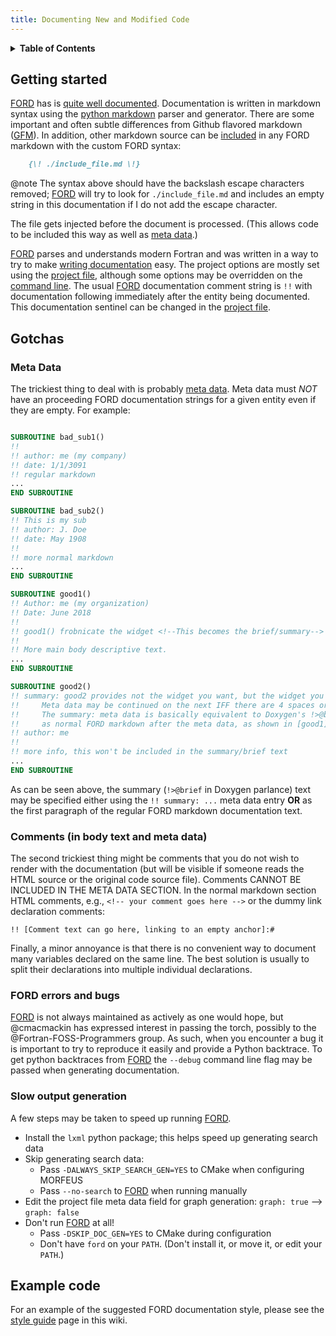 ```yaml
---
title: Documenting New and Modified Code
---
```


<details><summary><b>Table of Contents</b></summary>

[TOC]

</details>


## Getting started

[FORD] has is [quite well documented]. Documentation is written in
markdown syntax using the [python markdown] parser and
generator. There are some important and often subtle differences from
Github flavored markdown ([GFM]). In addition, other markdown source
can be [included] in any FORD markdown with the custom FORD syntax:

``` markdown
    {\! ./include_file.md \!}
```

@note
The syntax above should have the backslash escape characters removed;
[FORD] will try to look for `./include_file.md` and includes an empty string
in this documentation if I do not add the escape character.

The file gets injected before the document is
processed. (This allows code to be included this way as well as
[meta data].)

[FORD] parses and understands modern Fortran and was written in a way
to try to make [writing documentation] easy. The project options are
mostly set using the [project file], although some options may be
overridden on the [command line]. The usual [FORD] documentation
comment string is `!!` with documentation following immediately after
the entity being documented. This documentation sentinel can be
changed in the [project file].

## Gotchas

### Meta Data

The trickiest thing to deal with is probably [meta data]. Meta data
must *NOT* have an proceeding FORD documentation strings for a given
entity even if they are empty. For example:

```fortran

SUBROUTINE bad_sub1()
!!
!! author: me (my company)
!! date: 1/1/3091
!! regular markdown
...
END SUBROUTINE

SUBROUTINE bad_sub2()
!! This is my sub
!! author: J. Doe
!! date: May 1908
!!
!! more normal markdown
...
END SUBROUTINE

SUBROUTINE good1()
!! Author: me (my organization)
!! Date: June 2018
!!
!! good1() frobnicate the widget <!--This becomes the brief/summary-->
!!
!! More main body descriptive text.
...
END SUBROUTINE

SUBROUTINE good2()
!! summary: good2 provides not the widget you want, but the widget you need
!!     Meta data may be continued on the next IFF there are 4 spaces or more of indentation
!!     The summary: meta data is basically equivalent to Doxygen's !>@brief but can just be specified
!!     as normal FORD markdown after the meta data, as shown in [good1].
!! author: me
!!
!! more info, this won't be included in the summary/brief text
...
END SUBROUTINE
```

As can be seen above, the summary (`!>@brief` in Doxygen parlance)
text may be specified either using the `!! summary: ...` meta data
entry __OR__ as the first paragraph of the regular FORD markdown
documentation text.

### Comments (in body text and meta data)

The second trickiest thing might be comments that you do not wish to
render with the documentation (but will be visible if someone reads
the HTML source or the original code source file). Comments CANNOT BE
INCLUDED IN THE META DATA SECTION. In the normal markdown section HTML
comments, e.g., `<!-- your comment goes here -->` or the dummy link
declaration comments:

```
!! [Comment text can go here, linking to an empty anchor]:#
```

<!-- here is an HTML style comment that is only visible when editing this wiki page's source -->
[Here is a dummy anchor/link markdown style comment, only visible when editing this wiki page's source]:#

Finally, a minor annoyance is that there is no convenient way to
document many variables declared on the same line. The best solution
is usually to split their declarations into multiple individual
declarations.

### FORD errors and bugs

[FORD] is not always maintained as actively as one would hope, but
@cmacmackin has expressed interest in passing the torch, possibly to
the @Fortran-FOSS-Programmers group. As such, when you encounter a bug
it is important to try to reproduce it easily and provide a Python
backtrace. To get python backtraces from [FORD] the `--debug` command
line flag may be passed when generating documentation.

### Slow output generation

A few steps may be taken to speed up running [FORD].

 - Install the `lxml` python package; this helps speed up generating search data
 - Skip generating search data:
   - Pass `-DALWAYS_SKIP_SEARCH_GEN=YES` to CMake when configuring MORFEUS
   - Pass `--no-search` to [FORD] when running manually
 - Edit the project file meta data field for graph generation: `graph: true` --> `graph: false`
 - Don't run [FORD] at all!
   - Pass `-DSKIP_DOC_GEN=YES` to CMake during configuration
   - Don't have `ford` on your `PATH`. (Don't install it, or move it, or edit your `PATH`.)

## Example code

For an example of the suggested FORD documentation style, please see
the [style guide] page in this wiki.

[FORD]: https://github.com/Fortran-FOSS-Programmers/ford
[quite well documented]: https://github.com/Fortran-FOSS-Programmers/ford/wiki
[python markdown]: https://python-markdown.github.io/#features
[GFM]: https://github.github.com/gfm/
[meta data]: https://github.com/Fortran-FOSS-Programmers/ford/wiki/Documentation-Meta-Data
[project file]: https://github.com/Fortran-FOSS-Programmers/ford/wiki/Project-File-Options
[command line]: https://github.com/Fortran-FOSS-Programmers/ford/wiki/Command-Line-Options
[included]: https://github.com/Fortran-FOSS-Programmers/ford/wiki/Writing-Documentation#include-capabilities
[writing documentation]: https://github.com/Fortran-FOSS-Programmers/ford/wiki/Writing-Documentation
[style guide]: ./style-guide.html
